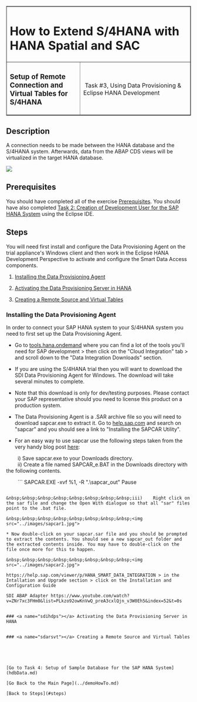 <table width=100% border=>
<tr><td colspan=2><h1>How to Extend S/4HANA with HANA Spatial and SAC</h1></td></tr>
<tr><td><h3>Setup of Remote Connection and Virtual Tables for S/4HANA</h3></td><td width=60%></br>&nbsp;Task #3, Using Data Provisioning &  Eclipse HANA Development</p></td></tr>
</table>

## Description

A connection needs to be made between the HANA database and the S/4HANA system. Afterwards, data from the ABAP CDS views will be virtualized in the target HANA database.

<img src="../images/XXXXXX.jpg">

## Prerequisites

You should have completed all of the exercise [Prerequisites](../exercises/preReqs.md). You should have also completed [Task 2: Creation of Development User for the SAP HANA System](../exercises/hdbUser.md) using the Eclipse IDE.

## Steps

You will need first install and configure the Data Provisioning Agent on the trial appliance's Windows client and then work in the Eclipse HANA Development Perspective to activate and configure the Smart Data Access components.

1. [Installing the Data Provisioning Agent](#sdidpa)

1. [Activating the Data Provisioning Server in HANA](#sdihdps)

1. [Creating a Remote Source and Virtual Tables](#sdarsvt)


### <a name="sdidpa"></a> Installing the Data Provisioning Agent

In order to connect your SAP HANA system to your S/4HANA system you need to first set up the Data Provisioning Agent.  

* Go to [tools.hana.ondemand](https://tools.hana.ondemand.com) where you can find a lot of the tools you'll need for SAP development > then click on the "Cloud Integration" tab > and scroll down to the "Data Integration Downloads" section.

* If you are using the S/4HANA trial then you will want to download the SDI Data Provisioning Agent for Windows. The download will take several minutes to complete.

* Note that this download is only for dev/testing purposes. Please contact your SAP representative should you need to license this product on a production system.

* The Data Provisioning Agent is a .SAR archive file so you will need to download sapcar.exe to extract it. Go to [help.sap.com](http://help.sap.com) and search on "sapcar" and you should see a link to "Installing the SAPCAR Utility".

* For an easy way to use sapcar use the following steps taken from the very handy blog post [here](https://blogs.sap.com/2012/04/12/easier-way-to-extract-sar-and-car-files-with-sapcar-under-windows/):

&nbsp;&nbsp;&nbsp;&nbsp;&nbsp;&nbsp;&nbsp;&nbsp;i)	Save sapcar.exe to your Downloads directory.\
&nbsp;&nbsp;&nbsp;&nbsp;&nbsp;&nbsp;&nbsp;&nbsp;ii)	Create a file named SAPCAR_e.BAT in the Downloads directory with the following contents.

&nbsp;&nbsp;&nbsp;&nbsp;&nbsp;&nbsp;&nbsp;&nbsp;```
SAPCAR.EXE -xvf %1, -R ".\sapcar_out"
Pause
```

&nbsp;&nbsp;&nbsp;&nbsp;&nbsp;&nbsp;&nbsp;&nbsp;iii)	Right click on the sar file and change the Open With dialogue so that all "sar" files point to the .bat file.

&nbsp;&nbsp;&nbsp;&nbsp;&nbsp;&nbsp;&nbsp;&nbsp;<img src="../images/sapcar1.jpg">

* Now double-click on your sapcar.sar file and you should be prompted to extract the contents. You should see a new sapcar_out folder and the extracted contents inside. You may have to double-click on the file once more for this to happen.

&nbsp;&nbsp;&nbsp;&nbsp;&nbsp;&nbsp;&nbsp;&nbsp;<img src="../images/sapcar2.jpg">

https://help.sap.com/viewer/p/HANA_SMART_DATA_INTEGRATION > in the Intallation and Upgrade section > click on the Installation and Configuration Guide

SDI ABAP Adapter https://www.youtube.com/watch?v=ZNr7xc3FHm0&list=PLkzo92owKnVwQ_preA3cxlQjn_v3W0Eh5&index=52&t=0s


### <a name="sdihdps"></a> Activating the Data Provisioning Server in HANA


### <a name="sdarsvt"></a> Creating a Remote Source and Virtual Tables





[Go to Task 4: Setup of Sample Database for the SAP HANA System](hdbData.md)

[Go Back to the Main Page](../demoHowTo.md)

[Back to Steps](#steps)
